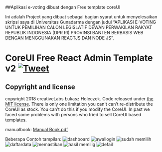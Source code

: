 ##Aplikasi e-voting dibuat dengan Free template coreUI

Ini adalah Project yang dibuat sebagai bagian syarat untuk menyelesaikan skripsi saya di Universitas Gunadarma dengan judul “APLIKASI E-VOTING UNTUK PEMILIHAN CALON LEGISLATIF DEWAN PERWAKILAN RAKYAT REPUBLIK INDONESIA (DPR RI) PROVINSI BANTEN BERBASIS WEB DENGAN MENGGUNAKAN REACTJS DAN NODE JS”.

# CoreUI Free React Admin Template v2 [![Tweet](https://img.shields.io/twitter/url/http/shields.io.svg?style=social&logo=twitter)](https://twitter.com/intent/tweet?text=CoreUI%20-%20Free%20React%20Admin%20Template%20&url=https://coreui.io/react/&hashtags=bootstrap,admin,template,dashboard,panel,free,angular,react,vue)

## Copyright and license

copyright 2018 creativeLabs Łukasz Holeczek. Code released under [the MIT license](LICENSE).
There is only one limitation you can't can’t re-distribute the CoreUI as stock. You can’t do this if you modify the CoreUI. In past we faced some problems with persons who tried to sell CoreUI based templates.

manualbook:
[Manual Book.pdf](https://github.com/krisna25/e-votingbackend/files/4741423/Manual.Book.pdf)

Beberapa Contoh tampilan:
![dashboard](https://user-images.githubusercontent.com/39514958/83961069-d4c02600-a8b9-11ea-9ca4-709ed23b3f58.jpg)
![awallogin](https://user-images.githubusercontent.com/39514958/83961140-7e9fb280-a8ba-11ea-8f71-a2f5a2b0a6f8.jpg)
![sudah memilih](https://user-images.githubusercontent.com/39514958/83961141-819aa300-a8ba-11ea-8c5e-49c25273c5eb.jpg)
![daftardata](https://user-images.githubusercontent.com/39514958/83961176-e7872a80-a8ba-11ea-8bba-454e78903cea.jpg)
![memastikan](https://user-images.githubusercontent.com/39514958/83961179-e8b85780-a8ba-11ea-8c04-ac33b737e589.jpg)
![hasil memilig](https://user-images.githubusercontent.com/39514958/83961181-e9e98480-a8ba-11ea-8fad-662eb3da217d.jpg)
![defail](https://user-images.githubusercontent.com/39514958/83961184-ed7d0b80-a8ba-11ea-9201-9c56428ae9c9.jpg)




